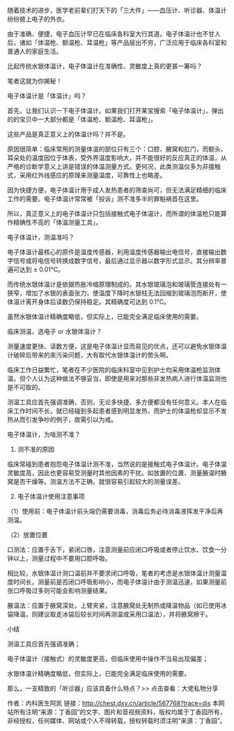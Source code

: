 随着技术的进步，医学老前辈们打天下的「三大件」——血压计、听诊器、体温计纷纷披上电子的外衣。

由于准确、便捷，电子血压计早已在临床各科室大行其道。电子体温计也不甘人后，诸如「体温枪、额温枪、耳温枪」等产品层出不穷，广泛应用于临床各科室和普通人的家庭生活。

比起传统水银体温计，电子体温计在准确性、灵敏度上真的更甚一筹吗？

笔者这就为你揭秘！

电子体温计是「体温计」吗？

首先，让我们认识一下电子体温计。如果我们打开某宝搜索「电子体温计」，弹出的的宝贝中一大部分都是「体温枪、额温枪、耳温枪」。

这些产品是真正意义上的体温计吗？并不是。

原因很简单：临床常用的测量体温的部位只有三个：口腔、腋窝和肛门，而额头、耳朵处的温度因位于体表，受外界温度影响大，并不能很好的反应真正的体温，从严格的诊断学意义上讲是错误的体温测量方式。更何况，此类测温仪多为非接触式，采用红外线感应的原理来测量温度，可靠性上也略差。

因为快捷方便，电子体温计用于成人发热患者的筛查尚可，但无法满足精细的临床工作的需要。电子体温计常常被「投诉」测不准多半的罪魁祸首在这里。

所以，真正意义上的电子体温计只包括接触式电子体温计，而所谓的体温枪只能算作精确性不高的「体温测量工具」。

电子体温计，测温准吗？

电子体温计最核心的原件是温度传感器，利用温度传感器输出电信号，直接输出数字信号或将电信号转换成数字信号，最后通过显示器以数字形式显示。其分辨率普遍可达到 ± 0.01℃。

而传统水银体温计是依据热胀冷缩原理制成的。其水银玻璃泡和玻璃管连接处有一狭窄，增加了水银的表面张力，使温度下降时水银柱无法回缩到玻璃泡而断开，使体温计离开身体后读数仍保持稳定。其精确度可达到 0.1℃。

虽然水银体温计精确度略低，但实际上，已能完全满足临床使用的需要。

临床测温，选电子 or 水银体温计？

测量速度更快、读数方便，这是电子体温计显而易见的优点，还可以避免水银体温计破碎后带来的汞污染问题，大有取代水银体温计的势头啊。

临床工作日益繁忙，笔者在不少医院的临床科室中见到护士均采用体温枪监测体温，但个人认为这种做法不够妥当，即使是用来对那些非发热病人进行体温监测也是不可取的。

测温工具应首先强调准确，否则，无论多快捷、多方便都没有任何意义。本人在临床工作时间不长，就已经碰到多起患者感到明显发热，而护士的体温枪却显示不发热从而引发争吵的例子，故需引以为戒。

电子体温计，为啥测不准？

1. 测不准的原因

临床常碰到患者抱怨电子体温计测不准，当然说的是接触式电子体温计。电子体温灵敏度高，因此也更容易受测量时其他因素的干扰。如放置的位置、测量腋温时腋窝是否干燥等。测温方法不正确，就很容易引起较大的测量误差。

2. 电子体温计使用注意事项

（1）使用前：电子体温计前头端仍需要消毒，消毒后务必待消毒液挥发干净后再测温。

（2）放置位置

口测法：应置于舌下，紧闭口唇，注意测量前应闭口呼吸或者停止饮水、饮食一分钟以上，测量过程中不要用口腔呼吸。

相比较，水银体温计测口温前并不要求闭口呼吸，笔者的考虑是水银体温计测量温度时间长，测量前是否闭口呼吸影响小，而电子体温计由于测温迅速，如果测量前张口呼吸过多则可能会影响测量结果。

腋温法：应置于腋窝深处，上臂夹紧，注意腋窝处无制热或降温物品（如已使用冰袋降温，则建议取走冰袋后较长时间再测温或采用口温法），并将腋窝擦干。

小结

测温工具应首先强调准确；

电子体温计（接触式）的灵敏度更高，但临床使用中操作不当易出现偏差；

水银体温计精确度略低，但实际上，已能完全满足临床使用的需要。

那么，一支精致的「听诊器」应该具备什么特点？>> 点击查看：大佬私物分享

作者：内科医生阿凯
链接：http://chest.dxy.cn/article/567768?trace=dis
本网站所有注明“来源：丁香园”的文字、图片和音视频资料，版权均属于丁香园所有，非经授权，任何媒体、网站或个人不得转载，授权转载时须注明“来源：丁香园”。
